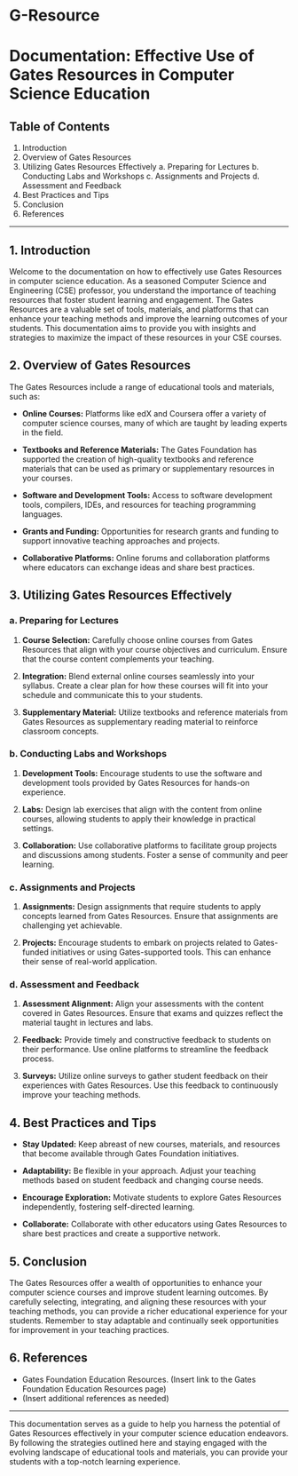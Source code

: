 # G-Resource
# Documentation: Effective Use of Gates Resources in Computer Science Education

## Table of Contents
1. Introduction
2. Overview of Gates Resources
3. Utilizing Gates Resources Effectively
    a. Preparing for Lectures
    b. Conducting Labs and Workshops
    c. Assignments and Projects
    d. Assessment and Feedback
4. Best Practices and Tips
5. Conclusion
6. References

---

## 1. Introduction

Welcome to the documentation on how to effectively use Gates Resources in computer science education. As a seasoned Computer Science and Engineering (CSE) professor, you understand the importance of teaching resources that foster student learning and engagement. The Gates Resources are a valuable set of tools, materials, and platforms that can enhance your teaching methods and improve the learning outcomes of your students. This documentation aims to provide you with insights and strategies to maximize the impact of these resources in your CSE courses.

## 2. Overview of Gates Resources

The Gates Resources include a range of educational tools and materials, such as:

- **Online Courses:** Platforms like edX and Coursera offer a variety of computer science courses, many of which are taught by leading experts in the field.

- **Textbooks and Reference Materials:** The Gates Foundation has supported the creation of high-quality textbooks and reference materials that can be used as primary or supplementary resources in your courses.

- **Software and Development Tools:** Access to software development tools, compilers, IDEs, and resources for teaching programming languages.

- **Grants and Funding:** Opportunities for research grants and funding to support innovative teaching approaches and projects.

- **Collaborative Platforms:** Online forums and collaboration platforms where educators can exchange ideas and share best practices.

## 3. Utilizing Gates Resources Effectively

### a. Preparing for Lectures

1. **Course Selection:** Carefully choose online courses from Gates Resources that align with your course objectives and curriculum. Ensure that the course content complements your teaching.

2. **Integration:** Blend external online courses seamlessly into your syllabus. Create a clear plan for how these courses will fit into your schedule and communicate this to your students.

3. **Supplementary Material:** Utilize textbooks and reference materials from Gates Resources as supplementary reading material to reinforce classroom concepts.

### b. Conducting Labs and Workshops

1. **Development Tools:** Encourage students to use the software and development tools provided by Gates Resources for hands-on experience.

2. **Labs:** Design lab exercises that align with the content from online courses, allowing students to apply their knowledge in practical settings.

3. **Collaboration:** Use collaborative platforms to facilitate group projects and discussions among students. Foster a sense of community and peer learning.

### c. Assignments and Projects

1. **Assignments:** Design assignments that require students to apply concepts learned from Gates Resources. Ensure that assignments are challenging yet achievable.

2. **Projects:** Encourage students to embark on projects related to Gates-funded initiatives or using Gates-supported tools. This can enhance their sense of real-world application.

### d. Assessment and Feedback

1. **Assessment Alignment:** Align your assessments with the content covered in Gates Resources. Ensure that exams and quizzes reflect the material taught in lectures and labs.

2. **Feedback:** Provide timely and constructive feedback to students on their performance. Use online platforms to streamline the feedback process.

3. **Surveys:** Utilize online surveys to gather student feedback on their experiences with Gates Resources. Use this feedback to continuously improve your teaching methods.

## 4. Best Practices and Tips

- **Stay Updated:** Keep abreast of new courses, materials, and resources that become available through Gates Foundation initiatives.

- **Adaptability:** Be flexible in your approach. Adjust your teaching methods based on student feedback and changing course needs.

- **Encourage Exploration:** Motivate students to explore Gates Resources independently, fostering self-directed learning.

- **Collaborate:** Collaborate with other educators using Gates Resources to share best practices and create a supportive network.

## 5. Conclusion

The Gates Resources offer a wealth of opportunities to enhance your computer science courses and improve student learning outcomes. By carefully selecting, integrating, and aligning these resources with your teaching methods, you can provide a richer educational experience for your students. Remember to stay adaptable and continually seek opportunities for improvement in your teaching practices.

## 6. References

- Gates Foundation Education Resources. (Insert link to the Gates Foundation Education Resources page)
- (Insert additional references as needed)

---

This documentation serves as a guide to help you harness the potential of Gates Resources effectively in your computer science education endeavors. By following the strategies outlined here and staying engaged with the evolving landscape of educational tools and materials, you can provide your students with a top-notch learning experience.